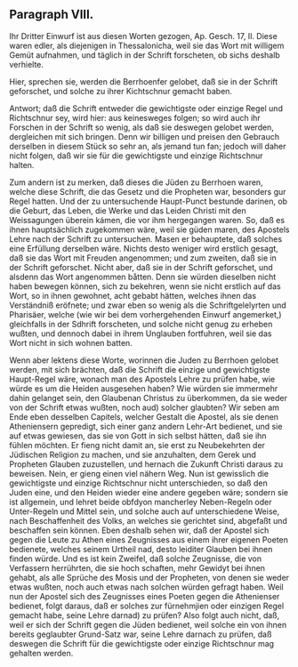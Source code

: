 <!-- Seite 137 -->
Paragraph VIII.
---------------

Ihr Dritter Einwurf ist aus diesen Worten
gezogen, Ap. Gesch. 17, II. Diese waren edler,
als diejenigen in Thessalonicha, weil sie das Wort mit
willigem Gemüt aufnahmen, und täglich in der
Schrift forscheten, ob sichs deshalb verhielte.

Hier, sprechen sie, werden die Berrhoenfer gelobet,
daß sie in der Schrift geforschet, und solche zu
ihrer Kichtschnur gemacht baben.

Antwort; daß die Schrift entweder die gewichtigste
oder einzige Regel und Richtschnur sey, wird hier:
aus keinesweges folgen; so wird auch ihr Forschen in
der Schrift so wenig, als daß sie deswegen gelobet
werden, dergleichen mit sich bringen. Denn wir billigen
und preisen den Gebrauch derselben in diesem
Stück so sehr an, als jemand tun fan; jedoch will
daher nicht folgen, daß wir sie für die gewichtigste und
einzige Richtschnur halten.

Zum andern ist zu merken, daß dieses die Jüden zu
Berrhoen waren, welche diese Schrift, die das Gesetz
und die Propheten war, besonders gur Regel hatten.
Und der zu untersuchende Haupt-Punct bestunde darinen,
ob die Geburt, das Leben, die Werke und das Leiden
Christi mit den Weissagungen überein kámen, die
vor ihm hergegangen waren. So, daß es ihnen hauptsächlich
zugekommen wäre, weil sie güden maren, des
Apostels Lehre nach der Schrift zu untersuchen. Masen
er behauptete, daß solches eine Erfüllung derselben
wäre. Nichts desto weniger wird erstlich gesagt, daß
sie das Wort mit Freuden angenommen; und zum
zweiten, daß sie in der Schrift geforschet. Nicht aber,
daß sie in der Schrift geforschet, und alsdenn das Wort
angenommen båtten. Denn sie würden dieselben nicht
haben bewegen können, sich zu bekehren, wenn sie nicht
erstlich auf das Wort, so in ihnen gewohnet, acht gebabt<!-- Seite 138 -->
hätten, welches ihnen das Verständniß eröfnete;
und zwar eben so wenig als die Schriftgelelyrten und
Pharisäer, welche (wie wir bei dem vorhergehenden
Einwurf angemerket,) gleichfalls in der Sdhrift forscheten,
und solche nicht genug zu erheben wußten, und dennoch
dabei in ihrem Unglauben fortfuhren, weil sie
das Wort nicht in sich wohnen batten.

Wenn aber lektens diese Worte, worinnen die Juden
zu Berrhoen gelobet werden, mit sich brächten, daß
die Schrift die einzige und gewichtigste Haupt-Regel
wäre, wonach man des Apostels Lehre zu prüfen habe,
wie würde es um die Heiden ausgesehen haben? Wie
würden sie immermehr dahin gelanget sein, den Glaubenan
Christus zu überkommen, da sie weder von der
Schrift etwas wußten, noch aud) solcher glaubten?
Wir seben am Ende eben desselben Capitels, welcher
Gestalt die Apostel, als sie denen Atheniensern gepredigt,
sich einer ganz andern Lehr-Art bedienet, und sie auf
etwas gewiesen, das sie von Gott in sich selbst hätten,
daß sie ihn fühlen möchten. Er fieng nicht damit
an, sie erst zu Neubekehrten der Jüdischen Religion zu
machen, und sie anzuhalten, dem Gerek und Propheten
Glauben zuzustellen, und hernach die Zukunft Christi
daraus zu beweisen. Nein, er gieng einen viel nähern
Weg. Nun ist gewisslich die gewichtigste und einzige
Richtschnur nicht unterschieden, so daß den Juden eine,
und den Heiden wieder eine andere gegeben wäre; sondern
sie ist allgemein, und lehret beide obfdyon mancherley
Neben-Regeln oder Unter-Regeln und Mittel
sein, und solche auch auf unterschiedene Weise, nach
Beschaffenheit des Volks, an welches sie gerichtet sind,
abgefaßt und beschaffen sein können. Eben deshalb sehen
wir, daß der Apostel sich gegen die Leute zu Athen eines
Zeugnisses aus einem ihrer eigenen Poeten bedienete,
welches seinem Urtheil nad, desto leiditer Glauben bei
ihnen finden würde. Und es ist kein Zweifel, daß solche<!-- Seite 139 -->
Zeugnisse, die von Verfassern herrührten, die sie hoch
schaften, mehr Gewidyt bei ihnen gehabt, als alle
Sprüche des Mosis und der Propheten, von denen sie
weder etwas wußten, noch auch etwas nach solchen
würden gefragt haben. Weil nun der Apostel sich des
Zeugnisses eines Poeten gegen die Athenienser bedienet,
folgt daraus, daß er solches zur fürnehmjien oder einzigen
Regel gemacht habe, seine Lehre darnad) zu prüfen?
Also folgt auch nicht, daß, weil er sich der
Schrift gegen die Jüden bedienet, weil solche ein von
ihnen bereits geglaubter Grund-Satz war, seine Lehre
darnach zu prüfen, daß deswegen die Schrift für die
gewichtigste oder einzige Richtschnur mag gehalten werden.

